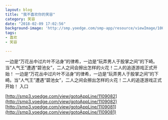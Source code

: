 ```yaml
---
layout: blog
title: "我不喜欢你的笑容"
category: 笑容
date: "2018-02-09 17:02:56"
background-image: 'http://smp.yoedge.com/smp-app/resource/viewImage/1003760appline.png'
tags:
- 喜欢
- 笑容

---
```

一边是“万花丛中过片叶不沾身”的律希，一边是“玩弄男人于股掌之间”的下崎。当“人气王”遭遇“碧池女”，二人之间会擦出怎样的火花！二人的追逐游戏正式开始！
一边是“万花丛中过片叶不沾身”的律希，一边是“玩弄男人于股掌之间”的下崎。当“人气王”遭遇“碧池女”，二人之间会擦出怎样的火花！二人的追逐游戏正式开始！
入口

[http://smp3.yoedge.com/view/gotoAppLine/1109082](http://smp3.yoedge.com/view/gotoAppLine/1109082)
[http://smp3.yoedge.com/view/gotoAppLine/1109081](http://smp3.yoedge.com/view/gotoAppLine/1109081)

        
